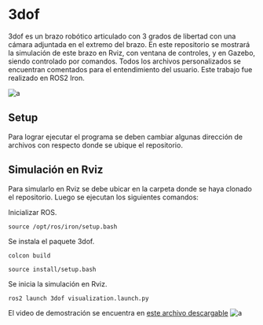 # 3dof
3dof es un brazo robótico articulado con 3 grados de libertad con una cámara adjuntada en el extremo del brazo. En este repositorio se mostrará la simulación de este brazo en Rviz, con ventana de controles, y en Gazebo, siendo controlado por comandos.
Todos los archivos personalizados se encuentran comentados para el entendimiento del usuario.
Este trabajo fue realizado en ROS2 Iron.

![a](images/apariencia_3dof.png)
## Setup
Para lograr ejecutar el programa se deben cambiar algunas dirección de archivos con respecto donde se ubique el repositorio. 

## Simulación en Rviz
Para simularlo en Rviz se debe ubicar en la carpeta donde se haya clonado el repositorio. Luego se ejecutan los siguientes comandos:

Inicializar ROS.

``source /opt/ros/iron/setup.bash``

Se instala el paquete 3dof.

``colcon build``

``source install/setup.bash``

Se inicia la simulación en Rviz.

``ros2 launch 3dof visualization.launch.py``

El video de demostración se encuentra en [este archivo descargable](images/video/Rviz.webm)
![a](images/demostracion_Rviz.png)
